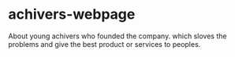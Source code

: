 # achivers-webpage
About young achivers who founded the company. 
which sloves the problems and give the best product or services to peoples.
